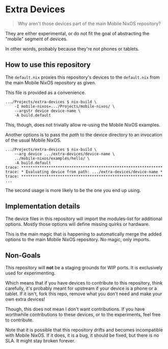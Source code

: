 Extra Devices
=============

> Why aren't those devices part of the main Mobile NixOS repository?

They are either experimental, or do not fit the goal of abstracting the
"mobile" segment of devices.

In other words, probably because they're not phones or tablets.

How to use this repository
--------------------------

The `default.nix` proxies this repository's devices to the `default.nix` from
the main Mobile NixOS repository as given.

This file is provided as a convenience.

```
.../Projects/extra-devices $ nix-build \
    -I mobile-nixos=.../Projects/mobile-nixos/ \
    --argstr device device-name \
    -A build.default
```

This, though, does not trivially allow re-using the Mobile NixOS examples.

Another options is to pass the *path* to the device directory to an invocation
of the usual Mobile NixOS.

```
.../Projects/extra-devices $ nix-build \
    --arg device .../extra-devices/device-name \
    ../mobile-nixos/examples/hello/ \
    -A build.default
trace: **************************************************************
trace: * Evaluating device from path: .../extra-devices/device-name *
trace: **************************************************************
...
```

The second usage is more likely to be the one you end up using.


Implementation details
----------------------

The device files in this repository will import the modules-list for additional
options. Mostly those options will define missing quirks or hardware.

This is the main magic that is happening to automatically merge the added
options to the main Mobile NixOS repository. No magic, only imports.


Non-Goals
---------

This repository will **not** be a staging grounds for WIP ports. It is
exclusively used for experimenting.

Which means that if you have devices to contribute to this repository, think
carefully, it's probably meant for upstream if your device is a phone or a
tablet. If it isn't, fork this repo, remove what you don't need and make your
own extra devices!

Though, this does not mean I don't want contributions. If you have worthwhile
contributions to these devices, or to the experiments, feel free to contribute.

Note that it is possible that this repository drifts and becomes incompatible
with Mobile NixOS. If it does, it is a bug, it should be fixed, but there is
no SLA. It might stay broken forever.
